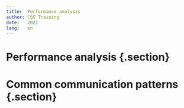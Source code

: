 ```yaml
---
title:  Performance analysis
author: CSC Training
date:   2021
lang:   en
---
```


# Performance analysis {.section}

# Common communication patterns {.section}
